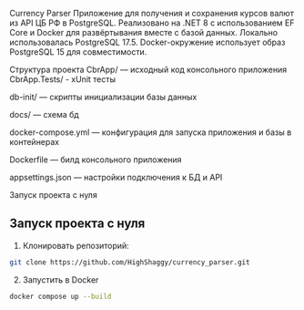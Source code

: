 Currency Parser
Приложение для получения и сохранения курсов валют из API ЦБ РФ в PostgreSQL.
Реализовано на .NET 8 с использованием EF Core и Docker для развёртывания вместе с базой данных.
Локально использовалась PostgreSQL 17.5.
Docker-окружение использует образ PostgreSQL 15 для совместимости.

Структура проекта
CbrApp/ — исходный код консольного приложения
CbrApp.Tests/ - xUnit тесты

db-init/ — скрипты инициализации базы данных

docs/ — схема бд 

docker-compose.yml — конфигурация для запуска приложения и базы в контейнерах

Dockerfile — билд консольного приложения

appsettings.json — настройки подключения к БД и API

Запуск проекта с нуля
## Запуск проекта с нуля

1. Клонировать репозиторий:
```bash
git clone https://github.com/HighShaggy/currency_parser.git

```
2. Запустить в Docker
```bash
docker compose up --build
